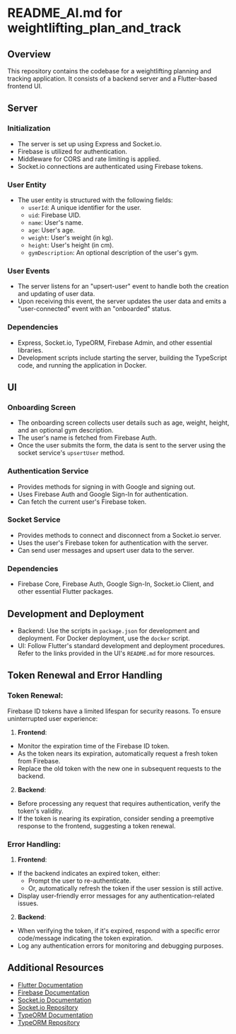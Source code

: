 # README_AI.md for weightlifting_plan_and_track

## Overview

This repository contains the codebase for a weightlifting planning and tracking application. It consists of a backend server and a Flutter-based frontend UI.

## Server

### Initialization

- The server is set up using Express and Socket.io.
- Firebase is utilized for authentication.
- Middleware for CORS and rate limiting is applied.
- Socket.io connections are authenticated using Firebase tokens.

### User Entity

- The user entity is structured with the following fields:
    - `userId`: A unique identifier for the user.
    - `uid`: Firebase UID.
    - `name`: User's name.
    - `age`: User's age.
    - `weight`: User's weight (in kg).
    - `height`: User's height (in cm).
    - `gymDescription`: An optional description of the user's gym.

### User Events

- The server listens for an "upsert-user" event to handle both the creation and updating of user data.
- Upon receiving this event, the server updates the user data and emits a "user-connected" event with an "onboarded" status.

### Dependencies

- Express, Socket.io, TypeORM, Firebase Admin, and other essential libraries.
- Development scripts include starting the server, building the TypeScript code, and running the application in Docker.

## UI

### Onboarding Screen

- The onboarding screen collects user details such as age, weight, height, and an optional gym description.
- The user's name is fetched from Firebase Auth.
- Once the user submits the form, the data is sent to the server using the socket service's `upsertUser` method.

### Authentication Service

- Provides methods for signing in with Google and signing out.
- Uses Firebase Auth and Google Sign-In for authentication.
- Can fetch the current user's Firebase token.

### Socket Service

- Provides methods to connect and disconnect from a Socket.io server.
- Uses the user's Firebase token for authentication with the server.
- Can send user messages and upsert user data to the server.

### Dependencies

- Firebase Core, Firebase Auth, Google Sign-In, Socket.io Client, and other essential Flutter packages.

## Development and Deployment

- Backend: Use the scripts in `package.json` for development and deployment. For Docker deployment, use the `docker` script.
- UI: Follow Flutter's standard development and deployment procedures. Refer to the links provided in the UI's `README.md` for more resources.

## Token Renewal and Error Handling

### Token Renewal:

Firebase ID tokens have a limited lifespan for security reasons. To ensure uninterrupted user experience:

1. **Frontend**:
  - Monitor the expiration time of the Firebase ID token.
  - As the token nears its expiration, automatically request a fresh token from Firebase.
  - Replace the old token with the new one in subsequent requests to the backend.

2. **Backend**:
  - Before processing any request that requires authentication, verify the token's validity.
  - If the token is nearing its expiration, consider sending a preemptive response to the frontend, suggesting a token renewal.

### Error Handling:

1. **Frontend**:
  - If the backend indicates an expired token, either:
    - Prompt the user to re-authenticate.
    - Or, automatically refresh the token if the user session is still active.
  - Display user-friendly error messages for any authentication-related issues.

2. **Backend**:
  - When verifying the token, if it's expired, respond with a specific error code/message indicating the token expiration.
  - Log any authentication errors for monitoring and debugging purposes.

## Additional Resources

- [Flutter Documentation](https://docs.flutter.dev/)
- [Firebase Documentation](https://firebase.google.com/docs)
- [Socket.io Documentation](https://socket.io/docs/v4)
- [Socket.io Repository](https://github.com/socketio/socket.io)
- [TypeORM Documentation](https://typeorm.io/#/)
- [TypeORM Repository](https://github.com/typeorm/typeorm)